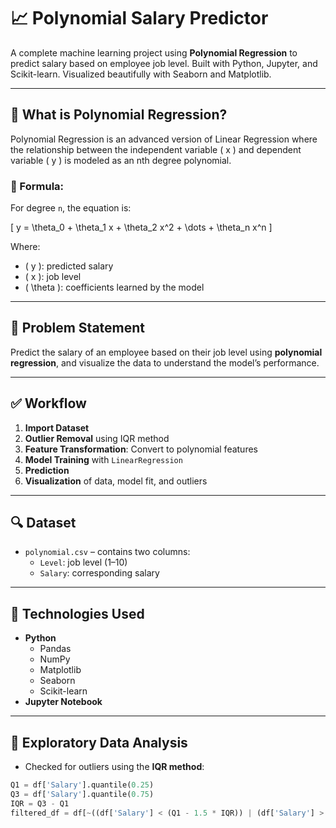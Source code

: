 # 📈 Polynomial Salary Predictor

A complete machine learning project using **Polynomial Regression** to predict salary based on employee job level. Built with Python, Jupyter, and Scikit-learn. Visualized beautifully with Seaborn and Matplotlib.

---

## 🧠 What is Polynomial Regression?

Polynomial Regression is an advanced version of Linear Regression where the relationship between the independent variable \( x \) and dependent variable \( y \) is modeled as an nth degree polynomial.

### 📐 Formula:
For degree `n`, the equation is:

\[
y = \theta_0 + \theta_1 x + \theta_2 x^2 + \dots + \theta_n x^n
\]

Where:
- \( y \): predicted salary
- \( x \): job level
- \( \theta \): coefficients learned by the model

---

## 🧾 Problem Statement

Predict the salary of an employee based on their job level using **polynomial regression**, and visualize the data to understand the model’s performance.

---

## ✅ Workflow

1. **Import Dataset**
2. **Outlier Removal** using IQR method
3. **Feature Transformation**: Convert to polynomial features
4. **Model Training** with `LinearRegression`
5. **Prediction**
6. **Visualization** of data, model fit, and outliers

---

## 🔍 Dataset

- `polynomial.csv` – contains two columns:
  - `Level`: job level (1–10)
  - `Salary`: corresponding salary

---

## 🔧 Technologies Used

- **Python**
  - Pandas
  - NumPy
  - Matplotlib
  - Seaborn
  - Scikit-learn
- **Jupyter Notebook**

---

## 🔬 Exploratory Data Analysis

- Checked for outliers using the **IQR method**:
```python
Q1 = df['Salary'].quantile(0.25)
Q3 = df['Salary'].quantile(0.75)
IQR = Q3 - Q1
filtered_df = df[~((df['Salary'] < (Q1 - 1.5 * IQR)) | (df['Salary'] > (Q3 + 1.5 * IQR)))]
